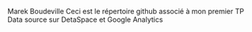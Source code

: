 Marek Boudeville
Ceci est le répertoire github associé à mon premier TP Data source sur DetaSpace et Google Analytics
